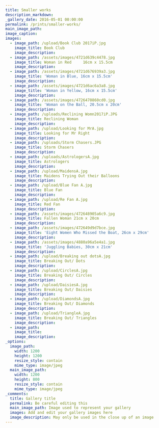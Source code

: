 ```yaml
---
title: Smaller works
description_markdown:
_gallery_date: 2016-05-01 00:00:00
permalink: /prints/smaller-works/
main_image_path:
image_caption:
images:
  - image_path: /upload/Book Club 2017iP.jpg
    image_title: Book Club
    image_description:
  - image_path: /assets/images/4721d639c4478.jpg
    image_title: Woman in Red     16cm x 15.5cm
    image_description:
  - image_path: /assets/images/4721d676939a3.jpg
    image_title: 'Woman in Blue, 16cm x 15.5cm'
    image_description:
  - image_path: /assets/images/4721d6ac6a3a8.jpg
    image_title: 'Woman in Yellow, 16cm x 15.5cm'
    image_description:
  - image_path: /assets/images/4726470860cd0.jpg
    image_title: 'Woman on the Ball, 20.5cm x 20cm'
    image_description:
  - image_path: /uploads/Reclining Womn2017iP.JPG
    image_title: Reclining Woman
    image_description:
  - image_path: /upload/Looking for MrA.jpg
    image_title: Looking for Mr Right
    image_description:
  - image_path: /uploads/Storm Chasers.JPG
    image_title: Storm Chasers
    image_description:
  - image_path: /uploads/AstrologersA.jpg
    image_title: Astrologers
    image_description:
  - image_path: /upload/MaidensA.jpg
    image_title: Maidens Trying Out their Balloons
    image_description:
  - image_path: /upload/Blue Fan A.jpg
    image_title: Blue Fan
    image_description:
  - image_path: /upload/Re Fan A.jpg
    image_title: Red Fan
    image_description:
  - image_path: /assets/images/472648905a6c9.jpg
    image_title: Fallen Woman 21cm x 20cm
    image_description:
  - image_path: /assets/images/472649d9d7bce.jpg
    image_title: 'Eight Women Who Missed the Boat, 26cm x 29cm'
    image_description:
  - image_path: /assets/images/4880a96a5e4a1.jpg
    image_title: 'Juggling Babies, 30cm x 21cm'
    image_description:
  - image_path: /upload/Breaking out dotsA.jpg
    image_title: Breaking Out/ Dots
    image_description:
  - image_path: /upload/CirclesA.jpg
    image_title: Breaking Out/ Circles
    image_description:
  - image_path: /upload/DaisiesA.jpg
    image_title: Breaking Out/ Daisies
    image_description:
  - image_path: /upload/DiamondsA.jpg
    image_title: Breaking Out/ Diamonds
    image_description:
  - image_path: /upload/TriangleA.jpg
    image_title: Breaking Out/ Triangles
    image_description:
  - image_path:
    image_title:
    image_description:
_options:
  image_path:
    width: 1200
    height: 1200
    resize_style: contain
    mime_type: image/jpeg
  main_image_path:
    width: 1200
    height: 800
    resize_style: contain
    mime_type: image/jpeg
_comments:
  title: Gallery title
  permalink: Be careful editing this
  main_image_path: Image used to represent your gallery
  images: Add and edit your gallery images here
  image_description: May only be used in the close up of an image
---
```

